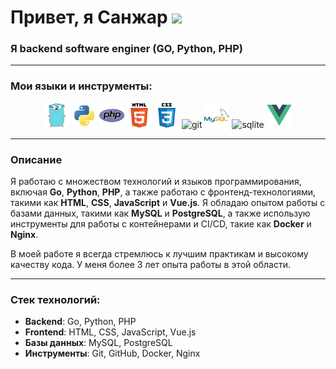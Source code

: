 # Привет, я Санжар <img src="https://media.giphy.com/media/hvRJCLFzcasrR4ia7z/giphy.gif" width="35">

### Я backend software enginer (GO, Python, PHP)

---

### Мои языки и инструменты:
<p align="center">
  <img src="https://raw.githubusercontent.com/devicons/devicon/master/icons/go/go-original.svg" alt="go" width="40" height="40"/>
  <img src="https://raw.githubusercontent.com/devicons/devicon/master/icons/python/python-original.svg" alt="python" width="40" height="40"/>
  <img src="https://raw.githubusercontent.com/devicons/devicon/master/icons/php/php-original.svg" alt="php" width="40" height="40"/>
  <img src="https://raw.githubusercontent.com/devicons/devicon/master/icons/html5/html5-original-wordmark.svg" alt="html5" width="40" height="40"/>
  <img src="https://raw.githubusercontent.com/devicons/devicon/master/icons/css3/css3-original-wordmark.svg" alt="css3" width="40" height="40"/>
  <img src="https://www.vectorlogo.zone/logos/git-scm/git-scm-icon.svg" alt="git" width="40" height="40"/>
  <img src="https://raw.githubusercontent.com/devicons/devicon/master/icons/mysql/mysql-original-wordmark.svg" alt="mysql" width="40" height="40"/>
  <img src="https://www.vectorlogo.zone/logos/sqlite/sqlite-icon.svg" alt="sqlite" width="40" height="40"/>
  <img src="https://raw.githubusercontent.com/devicons/devicon/master/icons/vuejs/vuejs-original.svg" alt="vuejs" width="40" height="40"/>
</p>

---

### Описание

Я работаю с множеством технологий и языков программирования, включая **Go**, **Python**, **PHP**, а также работаю с фронтенд-технологиями, такими как **HTML**, **CSS**, **JavaScript** и **Vue.js**. Я обладаю опытом работы с базами данных, такими как **MySQL** и **PostgreSQL**, а также использую инструменты для работы с контейнерами и CI/CD, такие как **Docker** и **Nginx**. 

В моей работе я всегда стремлюсь к лучшим практикам и высокому качеству кода. У меня более 3 лет опыта работы в этой области.

---

### Стек технологий:
- **Backend**: Go, Python, PHP
- **Frontend**: HTML, CSS, JavaScript, Vue.js
- **Базы данных**: MySQL, PostgreSQL
- **Инструменты**: Git, GitHub, Docker, Nginx
